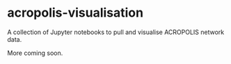 # acropolis-visualisation

A collection of Jupyter notebooks to pull and visualise ACROPOLIS network data.

More coming soon.
